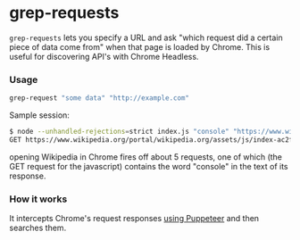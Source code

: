 # grep-requests

`grep-requests` lets you specify a URL and ask "which request did a certain
piece of data come from" when that page is loaded by Chrome. This is useful
for discovering API's with Chrome Headless.


### Usage

``` sh
grep-request "some data" "http://example.com"
```

Sample session:

``` sh
$ node --unhandled-rejections=strict index.js "console" "https://www.wikipedia.org"
GET https://www.wikipedia.org/portal/wikipedia.org/assets/js/index-ac2f73e93a.js
```

opening Wikipedia in Chrome fires off about 5 requests, one of which (the GET request
for the javascript) contains the word "console" in the text of its response.

### How it works

It intercepts Chrome's request responses
[using Puppeteer](https://pptr.dev/#?show=api-event-response) and then searches them.
